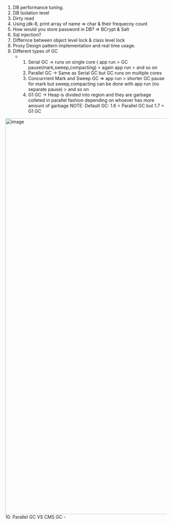 1. DB performance tuning.
2. DB Isolation level
3. Dirty read
4. Using jdk-8, print array of name => char & their frequecny count
5. How would you store password in DB? => BCrypt & Salt
6. Sql injection?
7. Differnce between object level lock & class level lock
8. Proxy Design pattern implementation and real time usage.
9. Different types of GC
    - 1. Serial GC -> runs on single core ( app run > GC pause(mark,sweep,compacting) > again app run > and so on 
      2. Parallel GC -> Same as Serial GC but GC runs on multiple cores 
      3. Concurrrent Mark and Sweep GC => app run > shorter GC pause for mark but sweep,compacting can be done with app run (no separate pause) > and so on 
      4. G1 GC -> Heap is divided into region and they are garbage colleted in parallel fashion depending on whoever has more amount of garbage
    NOTE: Default GC: 1.6 = Parallel GC but 1.7 = G1 GC
<img width="1233" alt="image" src="https://github.com/abhijitxroy/last-min-prep/assets/161963891/e724436f-e70e-4498-83e1-db6f0c0e9195">
10. Parallel GC VS CMS GC
  - 
